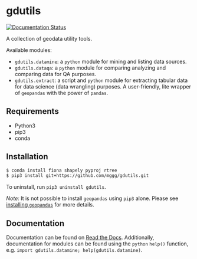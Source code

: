 # gdutils
[![Documentation Status](https://readthedocs.org/projects/gdutils/badge/?version=latest)](https://gdutils.readthedocs.io/en/latest/?badge=latest)

A collection of geodata utility tools.

Available modules:

- `gdutils.datamine`: a `python` module for mining and listing data sources.
- `gdutils.dataqa`: a `python` module for comparing analyzing and comparing 
   data for QA purposes.
- `gdutils.extract`: a script and `python` module for extracting tabular 
   data for data science (data wrangling) purposes. A user-friendly, lite 
   wrapper of `geopandas` with the power of `pandas`.

## Requirements
- Python3
- pip3
- conda

## Installation
```bash
$ conda install fiona shapely pyproj rtree
$ pip3 install git+https://github.com/mggg/gdutils.git
```

To uninstall, run `pip3 uninstall gdutils`.

*Note:* It is not possible to install `geopandas` using `pip3` alone. Please see
[installing `geopandas`](https://geopandas.org/install.html) for more details.

## Documentation
Documentation can be found on [Read the Docs](https://gdutils.readthedocs.io/).
Additionally, documentation for modules can be found using the `python` 
`help()` function, e.g. `import gdutils.datamine; help(gdutils.datamine)`.



